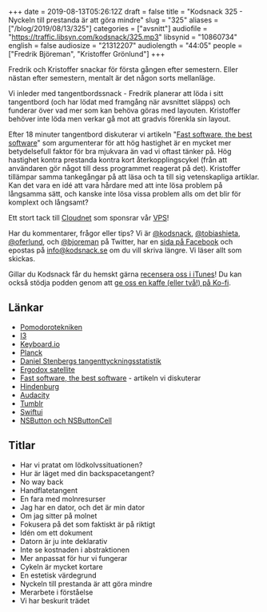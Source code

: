 +++
date = 2019-08-13T05:26:12Z
draft = false
title = "Kodsnack 325 - Nyckeln till prestanda är att göra mindre"
slug = "325"
aliases = ["/blog/2019/08/13/325"]
categories = ["avsnitt"]
audiofile = "https://traffic.libsyn.com/kodsnack/325.mp3"
libsynid = "10860734"
english = false
audiosize = "21312207"
audiolength = "44:05"
people = ["Fredrik Björeman", "Kristoffer Grönlund"]
+++

Fredrik och Kristoffer snackar för första gången efter semestern. Eller nästan efter semestern, mentalt är det någon sorts mellanläge.

Vi inleder med tangentbordssnack - Fredrik planerar att löda i sitt tangentbord (och har lödat med framgång när avsnittet släpps) och funderar över vad mer som kan behöva göras med layouten. Kristoffer behöver inte löda men verkar gå mot att gradvis förenkla sin layout.

Efter 18 minuter tangentbord diskuterar vi artikeln "[Fast software, the best software](https://craigmod.com/essays/fast_software/)" som argumenterar för att hög hastighet är en mycket mer betydelsefull faktor för bra mjukvara än vad vi oftast tänker på. Hög hastighet kontra prestanda kontra kort återkopplingscykel (från att användaren gör något till dess programmet reagerat på det). Kristoffer tillämpar samma tankegångar på att läsa och ta till sig vetenskapliga artiklar. Kan det vara en idé att vara hårdare med att inte lösa problem på långsamma sätt, och kanske inte lösa vissa problem alls om det blir för komplext och långsamt?

Ett stort tack till [Cloudnet](http://www.cloudnet.se) som sponsrar vår [VPS](http://en.wikipedia.org/wiki/Virtual_private_server)!

Har du kommentarer, frågor eller tips? Vi är [@kodsnack](https://www.twitter.com/kodsnack), [@tobiashieta](https://www.twitter.com/tobiashieta), [@oferlund](https://www.twitter.com/oferlund), och [@bjoreman](https://www.twitter.com/bjoreman) på Twitter, har en [sida på Facebook](https://www.facebook.com/kodsnack) och epostas på [info@kodsnack.se](mailto:info@kodsnack.se) om du vill skriva längre. Vi läser allt som skickas.

Gillar du Kodsnack får du hemskt gärna [recensera oss i iTunes](http://itunes.apple.com/se/podcast/kodsnack/id561631498?l=en)! Du kan också stödja podden genom att <a href="https://ko-fi.com/kodsnack" rel="payment">ge oss en kaffe (eller två!) på Ko-fi</a>.

## Länkar ##
* [Pomodorotekniken](https://en.wikipedia.org/wiki/Pomodoro_Technique)
* [I3](https://i3wm.org/)
* [Keyboard.io](https://shop.keyboard.io/)
* [Planck](https://olkb.com/planck)
* [Daniel Stenbergs tangenttyckningsstatistik](https://daniel.haxx.se/blog/2015/08/19/one-year-and-6-76-million-key-presses-later/)
* [Ergodox satellite](https://ergodox-ez.com/pages/satellite)
* [Fast software, the best software](https://craigmod.com/essays/fast_software/) - artikeln vi diskuterar
* [Hindenburg](https://hindenburg.com/)
* [Audacity](https://en.wikipedia.org/wiki/Audacity_%28audio_editor%29)
* [Tumblr](https://en.wikipedia.org/wiki/Tumblr)
* [Swiftui](https://developer.apple.com/documentation/swiftui)
* [NSButton och NSButtonCell](https://stackoverflow.com/questions/6112861/nsbuttoncell-vs-nsbutton)

## Titlar ##
* Har vi pratat om lödkolvssituationen?
* Hur är läget med din backspacetangent?
* No way back
* Handflatetangent
* En fara med molnresurser
* Jag har en dator, och det är min dator
* Om jag sitter på molnet
* Fokusera på det som faktiskt är på riktigt
* Idén om ett dokument
* Datorn är ju inte deklarativ
* Inte se kostnaden i abstraktionen
* Mer anpassat för hur vi fungerar
* Cykeln är mycket kortare
* En estetisk värdegrund
* Nyckeln till prestanda är att göra mindre
* Merarbete i förståelse
* Vi har beskurit trädet